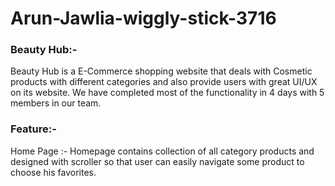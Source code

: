 # Arun-Jawlia-wiggly-stick-3716

### Beauty Hub:- 
   Beauty Hub is a E-Commerce shopping website that deals with Cosmetic products with different categories and also provide users with great UI/UX on its website. We have completed most of the functionality in 4 days with 5 members in our team. 


### Feature:-
Home Page :- Homepage contains collection of all category products and designed with scroller so that user can easily navigate some product to choose his favorites.